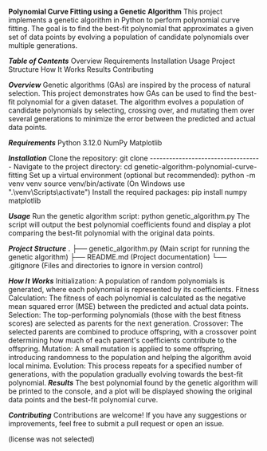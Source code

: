 **Polynomial Curve Fitting using a Genetic Algorithm**
This project implements a genetic algorithm in Python to perform polynomial curve fitting. The goal is to find the best-fit polynomial that approximates a given set of data points by evolving a population of candidate polynomials over multiple generations.

***Table of Contents***
Overview
Requirements
Installation
Usage
Project Structure
How It Works
Results
Contributing


***Overview***
Genetic algorithms (GAs) are inspired by the process of natural selection. This project demonstrates how GAs can be used to find the best-fit polynomial for a given dataset. The algorithm evolves a population of candidate polynomials by selecting, crossing over, and mutating them over several generations to minimize the error between the predicted and actual data points.

***Requirements***
Python 3.12.0
NumPy
Matplotlib

***Installation***
Clone the repository: git clone -----------------------------------
Navigate to the project directory: cd genetic-algorithm-polynomial-curve-fitting
Set up a virtual environment (optional but recommended): python -m venv venv
source venv/bin/activate   (On Windows use ".\venv\Scripts\activate")
Install the required packages: pip install numpy matplotlib

***Usage***
Run the genetic algorithm script: python genetic_algorithm.py
The script will output the best polynomial coefficients found and display a plot comparing the best-fit polynomial with the original data points.

***Project Structure***
.
├── genetic_algorithm.py    (Main script for running the genetic algorithm)
├── README.md              (Project documentation)
└── .gitignore             (Files and directories to ignore in version control)

***How It Works***
Initialization: A population of random polynomials is generated, where each polynomial is represented by its coefficients.
Fitness Calculation: The fitness of each polynomial is calculated as the negative mean squared error (MSE) between the predicted and actual data points.
Selection: The top-performing polynomials (those with the best fitness scores) are selected as parents for the next generation.
Crossover: The selected parents are combined to produce offspring, with a crossover point determining how much of each parent's coefficients contribute to the offspring.
Mutation: A small mutation is applied to some offspring, introducing randomness to the population and helping the algorithm avoid local minima.
Evolution: This process repeats for a specified number of generations, with the population gradually evolving towards the best-fit polynomial.
***Results***
The best polynomial found by the genetic algorithm will be printed to the console, and a plot will be displayed showing the original data points and the best-fit polynomial curve.

***Contributing***
Contributions are welcome! If you have any suggestions or improvements, feel free to submit a pull request or open an issue.

(license was not selected)